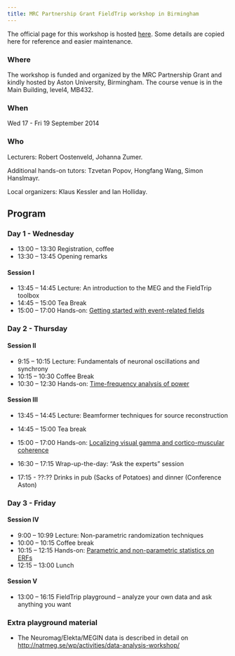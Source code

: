 ```yaml
---
title: MRC Partnership Grant FieldTrip workshop in Birmingham
---
```


The official page for this workshop is hosted [here](http://www.aston.ac.uk/lhs/research/centres-facilities/brain-centre/fieldtrip-workshop-birmingham). Some details are copied here for reference and easier maintenance.

### Where

The workshop is funded and organized by the MRC Partnership Grant and kindly hosted by Aston University, Birmingham. The course venue is in the Main Building, level4, MB432.

### When

Wed 17 - Fri 19 September 2014

### Who

Lecturers: Robert Oostenveld, Johanna Zumer.

Additional hands-on tutors: Tzvetan Popov, Hongfang Wang, Simon Hanslmayr.

Local organizers: Klaus Kessler and Ian Holliday.

## Program

### Day 1 - Wednesday

- 13:00 – 13:30 Registration, coffee
- 13:30 – 13:45 Opening remarks

#### Session I

- 13:45 – 14:45 Lecture: An introduction to the MEG and the FieldTrip toolbox
- 14:45 – 15:00 Tea Break
- 15:00 – 17:00 Hands-on: [Getting started with event-related fields](/tutorial/sensor/eventrelatedaveraging)

### Day 2 - Thursday

#### Session II

- 9:15 – 10:15 Lecture: Fundamentals of neuronal oscillations and synchrony
- 10:15 – 10:30 Coffee Break
- 10:30 – 12:30 Hands-on: [Time-frequency analysis of power](/tutorial/sensor/timefrequencyanalysis)

#### Session III

- 13:45 – 14:45 Lecture: Beamformer techniques for source reconstruction
- 14:45 – 15:00 Tea break
- 15:00 – 17:00 Hands-on: [Localizing visual gamma and cortico-muscular coherence](/tutorial/source/beamformingextended)

- 16:30 – 17:15 Wrap-up-the-day: “Ask the experts” session
- 17:15 - ??:?? Drinks in pub (Sacks of Potatoes) and dinner (Conference Aston)

### Day 3 - Friday

#### Session IV

- 9:00 – 10:99 Lecture: Non-parametric randomization techniques
- 10:00 – 10:15 Coffee break
- 10:15 – 12:15 Hands-on: [Parametric and non-parametric statistics on ERFs](/tutorial/stats/cluster_permutation_timelock)
- 12:15 – 13:00 Lunch

#### Session V

- 13:00 – 16:15 FieldTrip playground – analyze your own data and ask anything you want

### Extra playground material

- The Neuromag/Elekta/MEGIN data is described in detail on <http://natmeg.se/wp/activities/data-analysis-workshop/>
